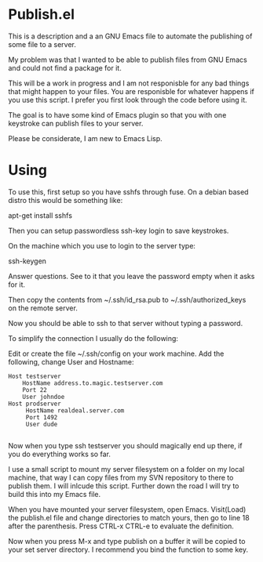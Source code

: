 Publish.el
================

This is a description and a an GNU Emacs file to automate the publishing of some file to a server.

My problem was that I wanted to be able to publish files from GNU Emacs and could not find a package for it.

This will be a work in progress and I am not responisble for any bad things that might happen to your files.
You are responisble for whatever happens if you use this script. I prefer you first look through the code before using it.

The goal is to have some kind of Emacs plugin so that you with one keystroke can publish files to your server.

Please be considerate, I am new to Emacs Lisp.

Using
=================

To use this, first setup so you have sshfs through fuse.
On a debian based distro this would be something like:

apt-get install sshfs

Then you can setup passwordless ssh-key login to save keystrokes.

On the machine which you use to login to the server type:

ssh-keygen

Answer questions. See to it that you leave the password empty when it asks for it.

Then copy the contents from ~/.ssh/id_rsa.pub to
~/.ssh/authorized_keys on the remote server.

Now you should be able to ssh to that server without typing a password.

To simplify the connection I usually do the following:

Edit or create the file ~/.ssh/config on your work machine. Add the following, change User and Hostname:
```
Host testserver
    HostName address.to.magic.testserver.com
    Port 22
    User johndoe
Host prodserver
     HostName realdeal.server.com
     Port 1492
     User dude
     
```
Now when you type ssh testserver you should magically end up there, if you do everything works so far.

I use a small script to mount my server filesystem on a folder on my local machine, that way I can copy files from my SVN repository to there to publish them. I will inlcude this script. Further down the road I will try to build this into my Emacs file.

When you have mounted your server filesystem, open Emacs. Visit(Load) the publish.el file and change directories to match yours, then go to line 18 after the parenthesis. Press CTRL-x CTRL-e to evaluate the definition.

Now when you press M-x and type publish on a buffer it will be copied to your set server directory.
I recommend you bind the function to some key.
